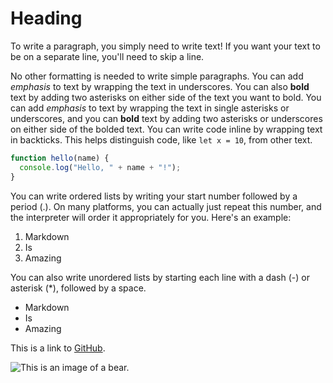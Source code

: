 # Heading
To write a paragraph, you simply need to write text! If you want your text to be on a separate line, you'll need to skip a line.

No other formatting is needed to write simple paragraphs.
You can add _emphasis_ to text by wrapping the text in underscores. You can also **bold** text by adding two asterisks on either side of the text you want to bold.
You can add *emphasis* to text by wrapping the text in single asterisks or underscores, and you can __bold__ text by adding two asterisks or underscores on either side of the bolded text.
You can write code inline by wrapping text in backticks. This helps distinguish code, like `let x = 10`, from other text. 
```javascript
function hello(name) {
  console.log("Hello, " + name + "!");
}
```

You can write ordered lists by writing your start number followed by a period (.). On many platforms, you can actually just repeat this number, and the interpreter will order it appropriately for you. Here's an example:
1. Markdown
1. Is
1. Amazing

You can also write unordered lists by starting each line with a dash (-) or asterisk (*), followed by a space.
- Markdown
- Is
- Amazing

This is a link to [GitHub](http://github.com).

![This is an image of a bear.](https://placebear.com/202/203)